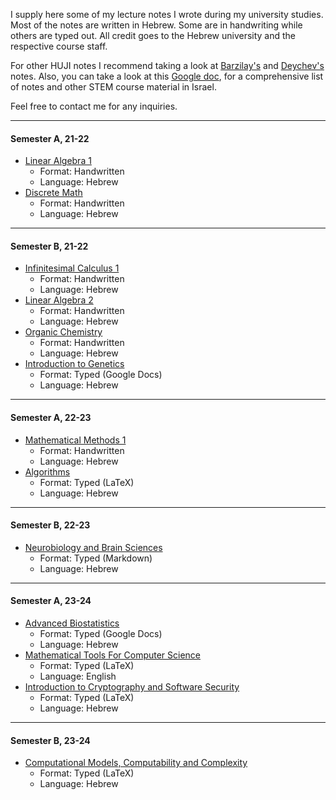 I supply here some of my lecture notes I wrote during my university studies. Most of the notes are written in Hebrew. Some are in handwriting while others are typed out. All credit goes to the Hebrew university and the respective course staff.
 
For other HUJI notes I recommend taking a look at [Barzilay's](https://github.com/NitzanBarzilay/Notes) and [Deychev's](https://deychev.com/) notes.
Also, you can take a look at this [Google doc](https://docs.google.com/document/d/1IMuaVvdKgdZs59Ot8q0kU3f8movT0-6uFazlA-IbDuo/edit#heading=h.xlqfa8g3de05), for a comprehensive list of notes and other STEM course material in Israel.

Feel free to contact me for any inquiries.

----
#### Semester A, 21-22
* [Linear Algebra 1](Linear%20Algebra%201/Linear%20Algebra%201.md)
	* Format: Handwritten
	* Language: Hebrew
* [Discrete Math](Discrete%20Math/Discrete%20Math.md)
	* Format: Handwritten
	* Language: Hebrew
---
#### Semester B, 21-22
* [Infinitesimal Calculus 1](Infinitesimal%20Calculus%201/Infinitesimal%20Calculus%201.md)
	* Format: Handwritten
	* Language: Hebrew
* [Linear Algebra 2](Linear%20Algebra%202/Linear%20Algebra%202.md)
	* Format: Handwritten
	* Language: Hebrew
* [Organic Chemistry](Organic%20Chemistry/Organic%20Chemistry.md)
	* Format: Handwritten
	* Language: Hebrew
* [Introduction to Genetics](Introduction%20to%20Genetics/Introduction%20to%20Genetics.md)
	* Format: Typed (Google Docs)
	* Language: Hebrew
---
#### Semester A, 22-23
* [Mathematical Methods 1](Mathematical%20Methods%201/Mathematical%20Methods%201.md)
	* Format: Handwritten
	* Language: Hebrew
* [Algorithms](Algorithms/Algorithms.md)
	* Format: Typed (LaTeX)
	* Language: Hebrew
---
#### Semester B, 22-23
* [Neurobiology and Brain Sciences](Neurobiology%20and%20Brain%20Sciences/Neurobiology%20and%20Brain%20Sciences.md)
	* Format: Typed (Markdown)
	* Language: Hebrew
---
#### Semester A, 23-24
* [Advanced Biostatistics](Advanced%20Biostatistics/Advanced%20Biostatistics.md)
	* Format: Typed (Google Docs)
	* Language: Hebrew
* [Mathematical Tools For Computer Science](Mathematical%20Tools%20For%20Computer%20Science/Mathematical%20Tools%20For%20Computer%20Science.md)
	* Format: Typed (LaTeX)
	* Language: English
* [Introduction to Cryptography and Software Security](Introduction%20to%20Cryptography%20and%20Software%20Security/Introduction%20to%20Cryptography%20and%20Software%20Security.md)
	* Format: Typed (LaTeX)
	* Language: Hebrew

---
#### Semester B, 23-24
- [Computational Models, Computability and Complexity](Computational%20Models,%20Computability%20and%20Complexity/Computational%20Models,%20Computability%20and%20Complexity.md)
	- Format: Typed (LaTeX)
	- Language: Hebrew